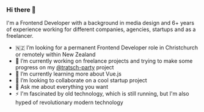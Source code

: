 ### Hi there 👋

I'm a Frontend Developer with a background in media design and 6+ years of experience working for different companies, agencies, startups and as a freelancer.

- 🇳🇿 I’m looking for a permanent Frontend Developer role in Christchurch or remotely within New Zealand
- 🔭 I’m currently working on freelance projects and trying to make some progress on my [@tratsch-party](https://github.com/Arekahanara/tratsch-party) project
- 🌱 I’m currently learning more about Vue.js
- 👯 I’m looking to collaborate on a cool startup project
- 💬 Ask me about everything you want
- ⚡ I'm fascinated by old technology, which is still running, but I'm also hyped of revolutionary modern technology
